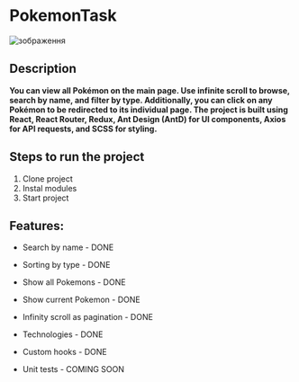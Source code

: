 # PokemonTask
![зображення](https://github.com/user-attachments/assets/86a01450-240b-4f38-a856-38bcfc4b3c52)


## Description
**You can view all Pokémon on the main page. Use infinite scroll to browse, search by name, and filter by type. Additionally, you can click on any Pokémon to be redirected to its individual page. The project is built using React, React Router, Redux, Ant Design (AntD) for UI components, Axios for API requests, and SCSS for styling.**

## Steps to run the project

1. Clone project
2. Instal modules
3. Start project

## Features:

-   Search by name - DONE
-   Sorting by type - DONE
-   Show all Pokemons - DONE
-   Show current Pokemon - DONE
-   Infinity scroll as pagination - DONE
-   Technologies - DONE
-   Custom hooks - DONE

-   Unit tests - COMING SOON
